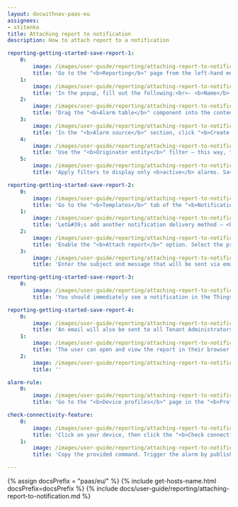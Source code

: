 ```yaml
---
layout: docwithnav-paas-eu
assignees:
- stitenko
title: Attaching report to notification
description: How to attach report to a notification

reporting-getting-started-save-report-1:
    0:
        image: /images/user-guide/reporting/attaching-report-to-notification/example-attach-report-1-pe.png
        title: 'Go to the "<b>Reporting</b>" page from the left-hand menu — you&#39;ll land on the "<b>Templates</b>" tab by default. Click the "<b>+ Add report template</b>" button in the top-right corner and select "<b>Create new report template</b>".'
    1:
        image: /images/user-guide/reporting/attaching-report-to-notification/example-attach-report-2-pe.png
        title: 'In the popup, fill out the following:<br>- <b>Name</b> it "<b>New alarm</b>".<br>- Choose <b>PDF</b> report <b>format</b>.<br>- Choose <b>Report</b> as the <b>template type</b>.<br>- Click "<b>Add</b>" to create the report template and open the <b>Report Builder</b> interface.'
    2:
        image: /images/user-guide/reporting/attaching-report-to-notification/example-attach-report-3-pe.png
        title: 'Drag the "<b>Alarm table</b>" component into the content area of your report.'
    3:
        image: /images/user-guide/reporting/attaching-report-to-notification/example-attach-report-4-pe.png
        title: 'In the "<b>Alarm source</b>" section, click "<b>Create new</b>" entity alias button.'
    4:
        image: /images/user-guide/reporting/attaching-report-to-notification/example-attach-report-5-pe.png
        title: 'Use the "<b>Originator entity</b>" filter — this way, the table will receive data from the entity that triggered the notification. Click "</b>Add</b>".'
    5:
        image: /images/user-guide/reporting/attaching-report-to-notification/example-attach-report-6-pe.png
        title: 'Apply filters to display only <b>active</b> alarms. Save the component.<br>- Click "<b>Save</b>" in the top-right corner to store your template configuration.'

reporting-getting-started-save-report-2:
    0:
        image: /images/user-guide/reporting/attaching-report-to-notification/example-attach-report-7-pe.png
        title: 'Go to the "<b>Templates</b>" tab of the "<b>Notification center</b>" page, find the "<b>New alarm notification</b>" template, and <b>click on it</b> to open it for editing.'
    1:
        image: /images/user-guide/reporting/attaching-report-to-notification/example-attach-report-8-pe.png
        title: 'Let&#39;s add another notification delivery method — <b>Email</b>.'
    2:
        image: /images/user-guide/reporting/attaching-report-to-notification/example-attach-report-9-pe.png
        title: 'Enable the "<b>Attach report</b>" option. Select the previously created <b>New alarm</b> template.<br> Specify the user account on whose behalf the report will be generated: <b>john.doe@thingsboard.io</b> (John Doe — Tenant Administrator). Click "<b>Next</b>".'
    3:
        image: /images/user-guide/reporting/attaching-report-to-notification/example-attach-report-10-pe.png
        title: 'Enter the subject and message that will be sent via email along with the attached PDF report. Save the changes to the template by clicking the "<b>Save</b>" button.'

reporting-getting-started-save-report-3:
    0:
        image: /images/user-guide/reporting/attaching-report-to-notification/example-attach-report-11-pe.png
        title: 'You should immediately see a notification in the ThingsBoard Web UI.'

reporting-getting-started-save-report-4:
    0:
        image: /images/user-guide/reporting/attaching-report-to-notification/example-attach-report-12-pe.png
        title: 'An email will also be sent to all Tenant Administrators, with a PDF report attached containing the alarm details.'
    1:
        image: /images/user-guide/reporting/attaching-report-to-notification/example-attach-report-13-pe.png
        title: 'The user can open and view the report in their browser or download it.'
    2:
        image: /images/user-guide/reporting/attaching-report-to-notification/example-attach-report-14-pe.png
        title: ''

alarm-rule:
    0:
        image: /images/user-guide/reporting/attaching-report-to-notification/alarm-rule-1-pe.png
        title: 'Go to the "<b>Device profiles</b>" page in the "<b>Profiles</b>" section. Select the profile your device is using to open its details. Navigate to the "<b>Alarm rules</b>" tab and configure the alarm rule.'

check-connectivity-feature:
    0:
        image: /images/user-guide/reporting/attaching-report-to-notification/check-connectivity-feature-1-pe.png
        title: 'Click on your device, then click the "<b>Check connectivity</b>" button in the device details.'
    1:
        image: /images/user-guide/reporting/attaching-report-to-notification/check-connectivity-feature-2-pe.png
        title: 'Copy the provided command. Trigger the alarm by publishing telemetry for your device that exceeds the threshold value defined in the alarm creation rule.'

---
```


{% assign docsPrefix = "paas/eu/" %}
{% include get-hosts-name.html docsPrefix=docsPrefix %}
{% include docs/user-guide/reporting/attaching-report-to-notification.md %}